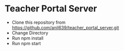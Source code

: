 # Teacher Portal Server

- Clone this repository from https://github.com/anil639/teacher_portal_server.git
- Change Directory
- Run npm install
- Run npm start
